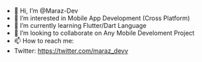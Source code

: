 - 👋 Hi, I’m @Maraz-Dev
- 👀 I’m interested in Mobile App Development (Cross Platform)
- 🌱 I’m currently learning Flutter/Dart Language
- 💞️ I’m looking to collaborate on Any Mobile Develoment Project
- 📫 How to reach me:
- Twitter: https://twitter.com/maraz_devv

<!---
Blaxk25/Blaxk25 is a ✨ special ✨ repository because its `README.md` (this file) appears on your GitHub profile.
You can click the Preview link to take a look at your changes.
--->
